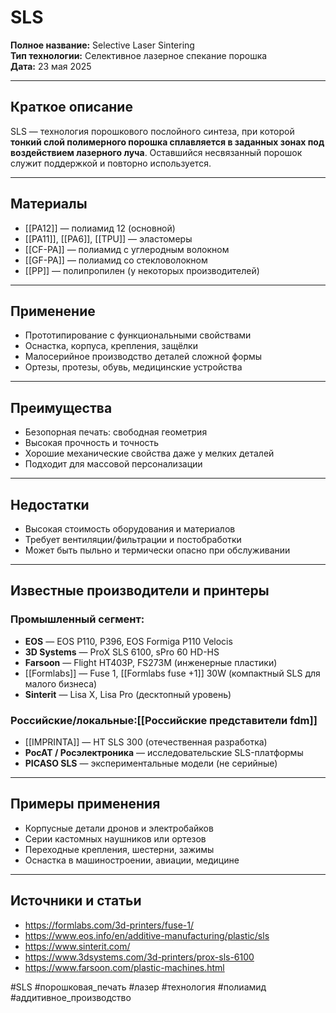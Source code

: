# SLS

**Полное название:** Selective Laser Sintering  
**Тип технологии:** Селективное лазерное спекание порошка  
**Дата:** 23 мая 2025

---

## Краткое описание
SLS — технология порошкового послойного синтеза, при которой **тонкий слой полимерного порошка сплавляется в заданных зонах под воздействием лазерного луча**. Оставшийся несвязанный порошок служит поддержкой и повторно используется.

---

## Материалы
- [[PA12]] — полиамид 12 (основной)
- [[PA11]], [[PA6]], [[TPU]] — эластомеры
- [[CF-PA]] — полиамид с углеродным волокном
- [[GF-PA]] — полиамид со стекловолокном
- [[PP]] — полипропилен (у некоторых производителей)

---

## Применение
- Прототипирование с функциональными свойствами
- Оснастка, корпуса, крепления, защёлки
- Малосерийное производство деталей сложной формы
- Ортезы, протезы, обувь, медицинские устройства

---

## Преимущества
- Безопорная печать: свободная геометрия
- Высокая прочность и точность
- Хорошие механические свойства даже у мелких деталей
- Подходит для массовой персонализации

---

## Недостатки
- Высокая стоимость оборудования и материалов
- Требует вентиляции/фильтрации и постобработки
- Может быть пыльно и термически опасно при обслуживании

---

## Известные производители и принтеры

### Промышленный сегмент:
- **EOS** — EOS P110, P396, EOS Formiga P110 Velocis
- **3D Systems** — ProX SLS 6100, sPro 60 HD-HS
- **Farsoon** — Flight HT403P, FS273M (инженерные пластики)
- [[Formlabs]] — Fuse 1, [[Formlabs fuse +1]] 30W (компактный SLS для малого бизнеса)
- **Sinterit** — Lisa X, Lisa Pro (десктопный уровень)

### Российские/локальные:[[Российские представители fdm]]
- [[IMPRINTA]] — HT SLS 300 (отечественная разработка)
- **РосАТ / Росэлектроника** — исследовательские SLS-платформы
- **PICASO SLS** — экспериментальные модели (не серийные)

---

## Примеры применения

- Корпусные детали дронов и электробайков
- Серии кастомных наушников или ортезов
- Переходные крепления, шестерни, зажимы
- Оснастка в машиностроении, авиации, медицине

---

## Источники и статьи
- https://formlabs.com/3d-printers/fuse-1/
- https://www.eos.info/en/additive-manufacturing/plastic/sls
- https://www.sinterit.com/
- https://www.3dsystems.com/3d-printers/prox-sls-6100
- https://www.farsoon.com/plastic-machines.html

#SLS #порошковая_печать #лазер #технология #полиамид #аддитивное_производство